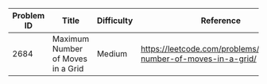 | Problem ID | Title | Difficulty | Reference
| --- | --- | --- | ---
| 2684 | Maximum Number of Moves in a Grid | Medium | https://leetcode.com/problems/maximum-number-of-moves-in-a-grid/
